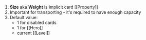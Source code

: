 1. **Size** aka **Weight** is implicit card [[Property]]
2. Important for transporting - it's required to have enough capacity
3. Default value:
	- 1 for disabled cards
	- 1 for [[Hero]]
	- current [[Level]]
